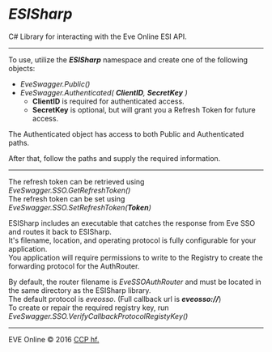 # ***ESISharp***

C# Library for interacting with the Eve Online ESI API.

---

To use, utilize the ***ESISharp*** namespace and create one of the following objects:

* *EveSwagger.Public()*
* *EveSwagger.Authenticated( **ClientID**, **SecretKey** )*
    * **ClientID** is required for authenticated access.
	* **SecretKey** is optional, but will grant you a Refresh Token for future access.

The Authenticated object has access to both Public and Authenticated paths.

After that, follow the paths and supply the required information.

---

The refresh token can be retrieved using *EveSwagger.SSO.GetRefreshToken()*<br/>
The refresh token can be set using *EveSwagger.SSO.SetRefreshToken(**Token**)*

ESISharp includes an executable that catches the response from Eve SSO and routes it back to ESISharp.<br/>
It's filename, location, and operating protocol is fully configurable for your application.<br/>
You application will require permissions to write to the Registry to create the forwarding protocol for the AuthRouter.

By default, the router filename is *EveSSOAuthRouter* and must be located in the same directory as the ESISharp library.<br/>
The default protocol is *eveosso*. (Full callback url is ***eveosso://***)<br/>
To create or repair the required registry key, run *EveSwagger.SSO.VerifyCallbackProtocolRegistyKey()*

---

EVE Online © 2016 [CCP hf.](https://www.ccpgames.com/)